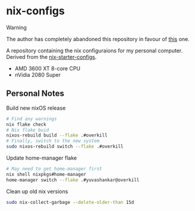 # nix-configs

>[!WARNING]
>The author has completely abandoned this repository in favour of [this](https://codeberg.org/yuvashankar/nix-config) one.


A repository containing the nix configuraions for my personal computer. Derived from the [nix-starter-configs](https://github.com/Misterio77/nix-starter-configs).

* AMD 3600 XT 8-core CPU
* nVidia 2080 Super

## Personal Notes

Build new nixOS release

```bash
# Find any warnings
nix flake check
# Nix flake buid
nixos-rebuild build --flake .#overkill
# Finally, switch to the new system
sudo nixos-rebuild switch --flake .#overkill
```

Update home-manager flake

```bash
# May need to get home-manager first
nix shell nixpkgs#home-manager
home-manager switch --flake .#yuvashankar@overkill
```

Clean up old nix versions

```bash
sudo nix-collect-garbage --delete-older-than 15d
```
